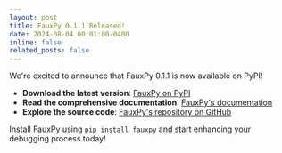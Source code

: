 ```yaml
---
layout: post
title: FauxPy 0.1.1 Released!
date: 2024-08-04 00:01:00-0400
inline: false
related_posts: false
---
```


We're excited to announce 
that FauxPy 0.1.1 is 
now available on PyPI!

- **Download the latest version**: 
[FauxPy on PyPI](https://pypi.org/project/fauxpy/)
- **Read the comprehensive documentation**:
[FauxPy's documentation](https://fauxpy.readthedocs.io/)
- **Explore the source code**: 
[FauxPy's repository on GitHub](https://github.com/atom-sw/fauxpy)

Install FauxPy using `pip install fauxpy` 
and start enhancing your debugging 
process today!
